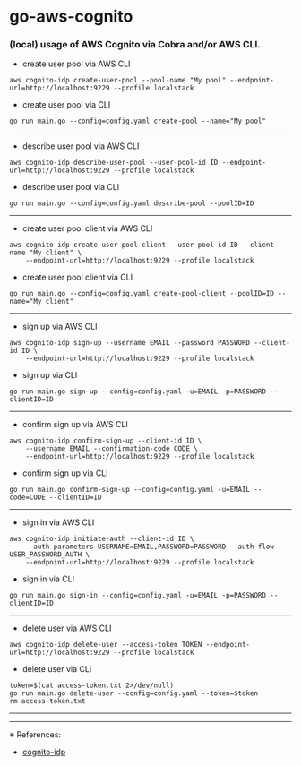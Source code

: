# go-aws-cognito

### (local) usage of AWS Cognito via Cobra and/or AWS CLI.

- create user pool via AWS CLI
```
aws cognito-idp create-user-pool --pool-name "My pool" --endpoint-url=http://localhost:9229 --profile localstack
```
- create user pool via CLI
```
go run main.go --config=config.yaml create-pool --name="My pool"
```
---

- describe user pool via AWS CLI
```
aws cognito-idp describe-user-pool --user-pool-id ID --endpoint-url=http://localhost:9229 --profile localstack
```
- describe user pool via CLI
```
go run main.go --config=config.yaml describe-pool --poolID=ID
```
---

- create user pool client via AWS CLI
```
aws cognito-idp create-user-pool-client --user-pool-id ID --client-name "My client" \
    --endpoint-url=http://localhost:9229 --profile localstack
```
- create user pool client via CLI
```
go run main.go --config=config.yaml create-pool-client --poolID=ID --name="My client"
```
---

- sign up via AWS CLI
```
aws cognito-idp sign-up --username EMAIL --password PASSWORD --client-id ID \
    --endpoint-url=http://localhost:9229 --profile localstack
```
- sign up via CLI
```
go run main.go sign-up --config=config.yaml -u=EMAIL -p=PASSWORD --clientID=ID
```
---

- confirm sign up via AWS CLI
```
aws cognito-idp confirm-sign-up --client-id ID \
    --username EMAIL --confirmation-code CODE \
    --endpoint-url=http://localhost:9229 --profile localstack
```
- confirm sign up via CLI
```
go run main.go confirm-sign-up --config=config.yaml -u=EMAIL --code=CODE --clientID=ID
```
---

- sign in via AWS CLI
```
aws cognito-idp initiate-auth --client-id ID \
    --auth-parameters USERNAME=EMAIL,PASSWORD=PASSWORD --auth-flow USER_PASSWORD_AUTH \
    --endpoint-url=http://localhost:9229 --profile localstack
```
- sign in via CLI
```
go run main.go sign-in --config=config.yaml -u=EMAIL -p=PASSWORD --clientID=ID
```
---

- delete user via AWS CLI
```
aws cognito-idp delete-user --access-token TOKEN --endpoint-url=http://localhost:9229 --profile localstack
```
- delete user via CLI
```
token=$(cat access-token.txt 2>/dev/null)
go run main.go delete-user --config=config.yaml --token=$token
rm access-token.txt
```
---

---
※ References:
- [cognito-idp](https://awscli.amazonaws.com/v2/documentation/api/latest/reference/cognito-idp/index.html)
